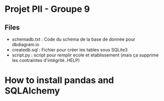# Projet PII - Groupe 9

## Files

- schemadb.txt : Code du schema de la base de donnée pour dbdiagram.io
- createdb.sql : Fichier pour créer les tables sous SQLite3
- script.py : script pour remplir ecole et etablissement (mais ça supprime les contraintes d'intégrité..HELP)

# How to install pandas and SQLAlchemy
